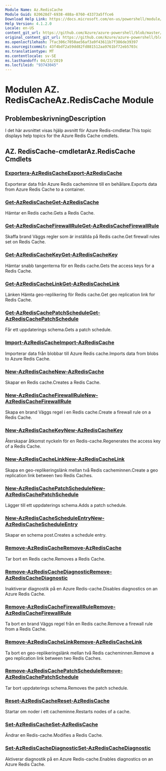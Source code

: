 ```yaml
---
Module Name: Az.RedisCache
Module Guid: 820628d7-6938-488a-8760-43373a5ffce6
Download Help Link: https://docs.microsoft.com/en-us/powershell/module/az.rediscache
Help Version: 4.1.2.0
Locale: en-US
content_git_url: https://github.com/Azure/azure-powershell/blob/master/src/RedisCache/RedisCache/help/Az.RedisCache.md
original_content_git_url: https://github.com/Azure/azure-powershell/blob/master/src/RedisCache/RedisCache/help/Az.RedisCache.md
ms.openlocfilehash: 7fac306c7050ae56af3a9f43611b7f386de39397
ms.sourcegitcommit: 43f4bdf2a59dd82fd881512aa9761bf72eb5703c
ms.translationtype: MT
ms.contentlocale: sv-SE
ms.lasthandoff: 04/23/2019
ms.locfileid: "93743045"
---
```

# <span data-ttu-id="68aea-101">Modulen AZ. RedisCache</span><span class="sxs-lookup"><span data-stu-id="68aea-101">Az.RedisCache Module</span></span>
## <span data-ttu-id="68aea-102">Problembeskrivning</span><span class="sxs-lookup"><span data-stu-id="68aea-102">Description</span></span>
<span data-ttu-id="68aea-103">I det här avsnittet visas hjälp avsnitt för Azure Redis-cmdletar.</span><span class="sxs-lookup"><span data-stu-id="68aea-103">This topic displays help topics for the Azure Redis Cache cmdlets.</span></span>

## <span data-ttu-id="68aea-104">AZ. RedisCache-cmdletar</span><span class="sxs-lookup"><span data-stu-id="68aea-104">Az.RedisCache Cmdlets</span></span>
### [<span data-ttu-id="68aea-105">Exportera-AzRedisCache</span><span class="sxs-lookup"><span data-stu-id="68aea-105">Export-AzRedisCache</span></span>](Export-AzRedisCache.md)
<span data-ttu-id="68aea-106">Exporterar data från Azure Redis cacheminne till en behållare.</span><span class="sxs-lookup"><span data-stu-id="68aea-106">Exports data from Azure Redis Cache to a container.</span></span>

### [<span data-ttu-id="68aea-107">Get-AzRedisCache</span><span class="sxs-lookup"><span data-stu-id="68aea-107">Get-AzRedisCache</span></span>](Get-AzRedisCache.md)
<span data-ttu-id="68aea-108">Hämtar en Redis cache.</span><span class="sxs-lookup"><span data-stu-id="68aea-108">Gets a Redis Cache.</span></span>

### [<span data-ttu-id="68aea-109">Get-AzRedisCacheFirewallRule</span><span class="sxs-lookup"><span data-stu-id="68aea-109">Get-AzRedisCacheFirewallRule</span></span>](Get-AzRedisCacheFirewallRule.md)
<span data-ttu-id="68aea-110">Skaffa brand Väggs regler som är inställda på Redis cache.</span><span class="sxs-lookup"><span data-stu-id="68aea-110">Get firewall rules set on Redis Cache.</span></span>

### [<span data-ttu-id="68aea-111">Get-AzRedisCacheKey</span><span class="sxs-lookup"><span data-stu-id="68aea-111">Get-AzRedisCacheKey</span></span>](Get-AzRedisCacheKey.md)
<span data-ttu-id="68aea-112">Hämtar snabb tangenterna för en Redis cache.</span><span class="sxs-lookup"><span data-stu-id="68aea-112">Gets the access keys for a Redis Cache.</span></span>

### [<span data-ttu-id="68aea-113">Get-AzRedisCacheLink</span><span class="sxs-lookup"><span data-stu-id="68aea-113">Get-AzRedisCacheLink</span></span>](Get-AzRedisCacheLink.md)
<span data-ttu-id="68aea-114">Länken Hämta geo-replikering för Redis cache.</span><span class="sxs-lookup"><span data-stu-id="68aea-114">Get geo replication link for Redis Cache.</span></span>

### [<span data-ttu-id="68aea-115">Get-AzRedisCachePatchSchedule</span><span class="sxs-lookup"><span data-stu-id="68aea-115">Get-AzRedisCachePatchSchedule</span></span>](Get-AzRedisCachePatchSchedule.md)
<span data-ttu-id="68aea-116">Får ett uppdaterings schema.</span><span class="sxs-lookup"><span data-stu-id="68aea-116">Gets a patch schedule.</span></span>

### [<span data-ttu-id="68aea-117">Import-AzRedisCache</span><span class="sxs-lookup"><span data-stu-id="68aea-117">Import-AzRedisCache</span></span>](Import-AzRedisCache.md)
<span data-ttu-id="68aea-118">Importerar data från blobbar till Azure Redis cache.</span><span class="sxs-lookup"><span data-stu-id="68aea-118">Imports data from blobs to Azure Redis Cache.</span></span>

### [<span data-ttu-id="68aea-119">New-AzRedisCache</span><span class="sxs-lookup"><span data-stu-id="68aea-119">New-AzRedisCache</span></span>](New-AzRedisCache.md)
<span data-ttu-id="68aea-120">Skapar en Redis cache.</span><span class="sxs-lookup"><span data-stu-id="68aea-120">Creates a Redis Cache.</span></span>

### [<span data-ttu-id="68aea-121">New-AzRedisCacheFirewallRule</span><span class="sxs-lookup"><span data-stu-id="68aea-121">New-AzRedisCacheFirewallRule</span></span>](New-AzRedisCacheFirewallRule.md)
<span data-ttu-id="68aea-122">Skapa en brand Väggs regel i en Redis cache.</span><span class="sxs-lookup"><span data-stu-id="68aea-122">Create a firewall rule on a Redis Cache.</span></span>

### [<span data-ttu-id="68aea-123">New-AzRedisCacheKey</span><span class="sxs-lookup"><span data-stu-id="68aea-123">New-AzRedisCacheKey</span></span>](New-AzRedisCacheKey.md)
<span data-ttu-id="68aea-124">Återskapar åtkomst nyckeln för en Redis-cache.</span><span class="sxs-lookup"><span data-stu-id="68aea-124">Regenerates the access key of a Redis Cache.</span></span>

### [<span data-ttu-id="68aea-125">New-AzRedisCacheLink</span><span class="sxs-lookup"><span data-stu-id="68aea-125">New-AzRedisCacheLink</span></span>](New-AzRedisCacheLink.md)
<span data-ttu-id="68aea-126">Skapa en geo-replikeringslänk mellan två Redis cacheminnen.</span><span class="sxs-lookup"><span data-stu-id="68aea-126">Create a geo replication link between two Redis Caches.</span></span>

### [<span data-ttu-id="68aea-127">New-AzRedisCachePatchSchedule</span><span class="sxs-lookup"><span data-stu-id="68aea-127">New-AzRedisCachePatchSchedule</span></span>](New-AzRedisCachePatchSchedule.md)
<span data-ttu-id="68aea-128">Lägger till ett uppdaterings schema.</span><span class="sxs-lookup"><span data-stu-id="68aea-128">Adds a patch schedule.</span></span>

### [<span data-ttu-id="68aea-129">New-AzRedisCacheScheduleEntry</span><span class="sxs-lookup"><span data-stu-id="68aea-129">New-AzRedisCacheScheduleEntry</span></span>](New-AzRedisCacheScheduleEntry.md)
<span data-ttu-id="68aea-130">Skapar en schema post.</span><span class="sxs-lookup"><span data-stu-id="68aea-130">Creates a schedule entry.</span></span>

### [<span data-ttu-id="68aea-131">Remove-AzRedisCache</span><span class="sxs-lookup"><span data-stu-id="68aea-131">Remove-AzRedisCache</span></span>](Remove-AzRedisCache.md)
<span data-ttu-id="68aea-132">Tar bort en Redis cache.</span><span class="sxs-lookup"><span data-stu-id="68aea-132">Removes a Redis Cache.</span></span>

### [<span data-ttu-id="68aea-133">Remove-AzRedisCacheDiagnostic</span><span class="sxs-lookup"><span data-stu-id="68aea-133">Remove-AzRedisCacheDiagnostic</span></span>](Remove-AzRedisCacheDiagnostic.md)
<span data-ttu-id="68aea-134">Inaktiverar diagnostik på en Azure Redis-cache.</span><span class="sxs-lookup"><span data-stu-id="68aea-134">Disables diagnostics on an Azure Redis Cache.</span></span>

### [<span data-ttu-id="68aea-135">Remove-AzRedisCacheFirewallRule</span><span class="sxs-lookup"><span data-stu-id="68aea-135">Remove-AzRedisCacheFirewallRule</span></span>](Remove-AzRedisCacheFirewallRule.md)
<span data-ttu-id="68aea-136">Ta bort en brand Väggs regel från en Redis cache.</span><span class="sxs-lookup"><span data-stu-id="68aea-136">Remove a firewall rule from a Redis Cache.</span></span>

### [<span data-ttu-id="68aea-137">Remove-AzRedisCacheLink</span><span class="sxs-lookup"><span data-stu-id="68aea-137">Remove-AzRedisCacheLink</span></span>](Remove-AzRedisCacheLink.md)
<span data-ttu-id="68aea-138">Ta bort en geo-replikeringslänk mellan två Redis cacheminnen.</span><span class="sxs-lookup"><span data-stu-id="68aea-138">Remove a geo replication link between two Redis Caches.</span></span>

### [<span data-ttu-id="68aea-139">Remove-AzRedisCachePatchSchedule</span><span class="sxs-lookup"><span data-stu-id="68aea-139">Remove-AzRedisCachePatchSchedule</span></span>](Remove-AzRedisCachePatchSchedule.md)
<span data-ttu-id="68aea-140">Tar bort uppdaterings schema.</span><span class="sxs-lookup"><span data-stu-id="68aea-140">Removes the patch schedule.</span></span>

### [<span data-ttu-id="68aea-141">Reset-AzRedisCache</span><span class="sxs-lookup"><span data-stu-id="68aea-141">Reset-AzRedisCache</span></span>](Reset-AzRedisCache.md)
<span data-ttu-id="68aea-142">Startar om noder i ett cacheminne.</span><span class="sxs-lookup"><span data-stu-id="68aea-142">Restarts nodes of a cache.</span></span>

### [<span data-ttu-id="68aea-143">Set-AzRedisCache</span><span class="sxs-lookup"><span data-stu-id="68aea-143">Set-AzRedisCache</span></span>](Set-AzRedisCache.md)
<span data-ttu-id="68aea-144">Ändrar en Redis-cache.</span><span class="sxs-lookup"><span data-stu-id="68aea-144">Modifies a Redis Cache.</span></span>

### [<span data-ttu-id="68aea-145">Set-AzRedisCacheDiagnostic</span><span class="sxs-lookup"><span data-stu-id="68aea-145">Set-AzRedisCacheDiagnostic</span></span>](Set-AzRedisCacheDiagnostic.md)
<span data-ttu-id="68aea-146">Aktiverar diagnostik på en Azure Redis-cache.</span><span class="sxs-lookup"><span data-stu-id="68aea-146">Enables diagnostics on an Azure Redis Cache.</span></span>

